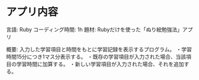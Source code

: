 # アプリ内容
言語: Ruby
コーディング時間: 1h
題材: Rubyだけを使った「ぬり絵勉強法」アプリ

概要: 入力した学習項目と時間をもとに学習記録を表示するプログラム。
・学習時間15分につき1マス分表示する。
・既存の学習項目が入力された場合、当該項目の学習時間に加算する。
・新しい学習項目が入力された場合、それを追加する。